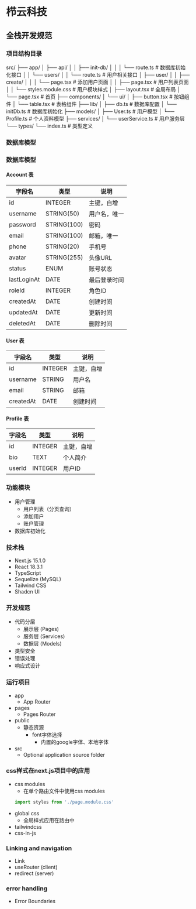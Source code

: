 #  栉云科技
## 全栈开发规范

### 项目结构目录
src/
├── app/
│ ├── api/
│ │ ├── init-db/
│ │ │ └── route.ts # 数据库初始化接口
│ │ └── users/
│ │ └── route.ts # 用户相关接口
│ ├── user/
│ │ ├── create/
│ │ │ └── page.tsx # 添加用户页面
│ │ ├── page.tsx # 用户列表页面
│ │ └── styles.module.css # 用户模块样式
│ ├── layout.tsx # 全局布局
│ └── page.tsx # 首页
├── components/
│ └── ui/
│ ├── button.tsx # 按钮组件
│ └── table.tsx # 表格组件
├── lib/
│ ├── db.ts # 数据库配置
│ └── initDb.ts # 数据库初始化
├── models/
│ ├── User.ts # 用户模型
│ └── Profile.ts # 个人资料模型
├── services/
│ └── userService.ts # 用户服务层
└── types/
└── index.ts # 类型定义

### 数据库模型

### 数据库模型
#### Account 表
| 字段名 | 类型 | 说明 |
|--------|------|------|
| id | INTEGER | 主键，自增 |
| username | STRING(50) | 用户名，唯一 |
| password | STRING(100) | 密码 |
| email | STRING(100) | 邮箱，唯一 |
| phone | STRING(20) | 手机号 |
| avatar | STRING(255) | 头像URL |
| status | ENUM | 账号状态 |
| lastLoginAt | DATE | 最后登录时间 |
| roleId | INTEGER | 角色ID |
| createdAt | DATE | 创建时间 |
| updatedAt | DATE | 更新时间 |
| deletedAt | DATE | 删除时间 |

#### User 表
| 字段名 | 类型 | 说明 |
|--------|------|------|
| id | INTEGER | 主键，自增 |
| username | STRING | 用户名 |
| email | STRING | 邮箱 |
| createdAt | DATE | 创建时间 |

#### Profile 表
| 字段名 | 类型 | 说明 |
|--------|------|------|
| id | INTEGER | 主键，自增 |
| bio | TEXT | 个人简介 |
| userId | INTEGER | 用户ID |

### 功能模块
- 用户管理
  - 用户列表（分页查询）
  - 添加用户
  - 账户管理
- 数据库初始化

### 技术栈
- Next.js 15.1.0
- React 18.3.1
- TypeScript
- Sequelize (MySQL)
- Tailwind CSS
- Shadcn UI

### 开发规范
- 代码分层
  - 展示层 (Pages)
  - 服务层 (Services)
  - 数据层 (Models)
- 类型安全
- 错误处理
- 响应式设计

### 运行项目



- app 
  - App Router
- pages
  - Pages Router
- public
  - 静态资源
    - font字体选择
      - 内置的google字体、本地字体
- src
  - Optional application source folder
### css样式在next.js项目中的应用 
- css modules
  - 在单个路由文件中使用css modules
  ``` typescript
  import styles from './page.module.css'
  ```
- global css
  - 全局样式应用在路由中
- tailwindcss
- css-in-js
### Linking and navigation
- Link
- useRouter (client)
- redirect (server)
### error handling
- Error Boundaries
